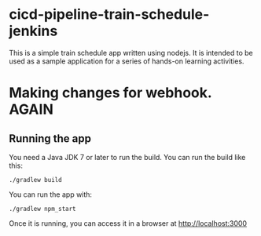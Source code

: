# cicd-pipeline-train-schedule-jenkins

This is a simple train schedule app written using nodejs. It is intended to be used as a sample application for a series of hands-on learning activities. 

# Making changes for webhook. AGAIN

## Running the app

You need a Java JDK 7 or later to run the build. You can run the build like this:

    ./gradlew build

You can run the app with:

    ./gradlew npm_start

Once it is running, you can access it in a browser at [http://localhost:3000](http://localhost:3000)
